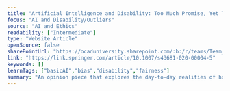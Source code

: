 ```yaml
---
title: "Artificial Intelligence and Disability: Too Much Promise, Yet Too Little Substance?"
focus: "AI and Disability/Outliers"
source: "AI and Ethics"
readability: ["Intermediate"]
type: "Website Article"
openSource: false
sharePointUrl: "https://ocaduniversity.sharepoint.com/:b:/r/teams/Team_WeCount/Shared%20Documents/Resources%20and%20Tools/Literature%20(curated)/Artificial%20intelligence%20and%20disability%20-%20too%20much%20promise,%20yet%20too%20little%20substance.pdf?csf=1&web=1&e=o6RS3p"
link: "https://link.springer.com/article/10.1007/s43681-020-00004-5"
keywords: []
learnTags: ["basicAI","bias","disability","fairness"]
summary: "An opinion piece that explores the day-to-day realities of how AI can support, and frustrate, disabled people, drawing conclusions about how AI might best be developed in the future. "
---
```

